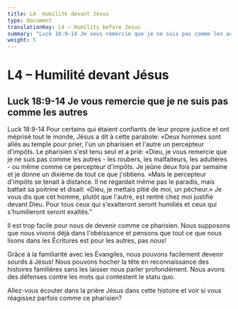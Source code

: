 ```yaml
---
title: L4  Humilité devant Jésus
type: document
translationKey: L4 – Humility before Jesus
summary: "Luck 18:9-14 Je vous remercie que je ne suis pas comme les autres"
weight: 5
---
```

# L4 – Humilité devant Jésus

## Luck 18:9-14 Je vous remercie que je ne suis pas comme les autres

Luck 18:9-14 Pour certains qui étaient confiants de leur propre justice et ont méprisé tout le monde, Jésus a dit à cette parabole: «Deux hommes sont allés au temple pour prier, l'un un pharisien et l'autre un percepteur d'impôts. Le pharisien s'est tenu seul et a prié: «Dieu, je vous remercie que je ne suis pas comme les autres - les roubers, les malfaiteurs, les adultères - ou même comme ce percepteur d'impôts. Je jeûne deux fois par semaine et je donne un dixième de tout ce que j'obtiens. »Mais le percepteur d'impôts se tenait à distance. Il ne regardait même pas le paradis, mais battait sa poitrine et disait: «Dieu, je mettais pitié de moi, un pécheur.» Je vous dis que cet homme, plutôt que l'autre, est rentré chez moi justifié devant Dieu. Pour tous ceux qui s'exalteront seront humiliés et ceux qui s'humilieront seront exaltés.”

Il est trop facile pour nous de devenir comme ce pharisien. Nous supposons que nous vivons déjà dans l'obéissance et pensons que tout ce que nous lisons dans les Écritures est pour les autres, pas nous!

Grâce à la familiarité avec les Évangiles, nous pouvons facilement devenir sourds à Jésus! Nous pouvons hocher la tête en reconnaissance des histoires familières sans les laisser nous parler profondément. Nous avons des défenses contre les mots qui contestent le statu quo.

Allez-vous écouter dans la prière Jésus dans cette histoire et voir si vous réagissez parfois comme ce pharisien?

